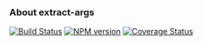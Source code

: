 ### About extract-args
[![Build Status](https://travis-ci.org/lexich/extract-args.svg)](https://travis-ci.org/lexich/extract-args)
[![NPM version](https://badge.fury.io/js/extract-args.svg)](http://badge.fury.io/js/extract-args)
[![Coverage Status](https://coveralls.io/repos/lexich/extract-args/badge.png?branch=master)](https://coveralls.io/r/lexich/extract-args?branch=master)
